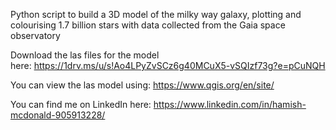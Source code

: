 Python script to build a 3D model of the milky way galaxy, plotting and colourising 1.7 billion stars with data collected from the Gaia space observatory

Download the las files for the model here: https://1drv.ms/u/s!Ao4LPyZvSCz6g40MCuX5-vSQIzf73g?e=pCuNQH

You can view the las model using: https://www.qgis.org/en/site/

You can find me on LinkedIn here: https://www.linkedin.com/in/hamish-mcdonald-905913228/
